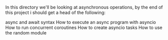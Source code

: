 In this directory we'll be looking at asynchronous operations, by the end of this project i should get a head of the following: 

async and await syntax
How to execute an async program with asyncio
How to run concurrent coroutines
How to create asyncio tasks
How to use the random module